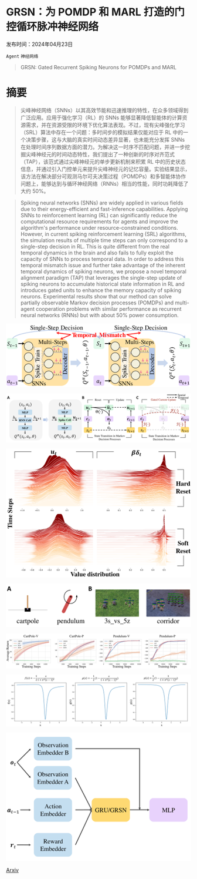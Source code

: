# GRSN：为 POMDP 和 MARL 打造的门控循环脉冲神经网络

发布时间：2024年04月23日

`Agent` `神经网络`

> GRSN: Gated Recurrent Spiking Neurons for POMDPs and MARL

# 摘要

> 尖峰神经网络（SNNs）以其高效节能和迅速推理的特性，在众多领域得到广泛应用。应用于强化学习（RL）的 SNNs 能够显著降低智能体的计算资源需求，并在资源受限的环境下优化算法表现。不过，现有尖峰强化学习（SRL）算法中存在一个问题：多时间步的模拟结果仅能对应于 RL 中的一个决策步骤，这与大脑的真实时间动态差异显著，也未能充分发挥 SNNs 在处理时间序列数据方面的潜力。为解决这一时序不匹配问题，并进一步挖掘尖峰神经元的时间动态特性，我们提出了一种创新的时序对齐范式（TAP），该范式通过尖峰神经元的单步更新机制来积累 RL 中的历史状态信息，并通过引入门控单元来提升尖峰神经元的记忆容量。实验结果显示，该方法在解决部分可观测马尔可夫决策过程（POMDPs）和多智能体协作问题上，能够达到与循环神经网络（RNNs）相当的性能，同时功耗降低了大约 50%。

> Spiking neural networks (SNNs) are widely applied in various fields due to their energy-efficient and fast-inference capabilities. Applying SNNs to reinforcement learning (RL) can significantly reduce the computational resource requirements for agents and improve the algorithm's performance under resource-constrained conditions. However, in current spiking reinforcement learning (SRL) algorithms, the simulation results of multiple time steps can only correspond to a single-step decision in RL. This is quite different from the real temporal dynamics in the brain and also fails to fully exploit the capacity of SNNs to process temporal data. In order to address this temporal mismatch issue and further take advantage of the inherent temporal dynamics of spiking neurons, we propose a novel temporal alignment paradigm (TAP) that leverages the single-step update of spiking neurons to accumulate historical state information in RL and introduces gated units to enhance the memory capacity of spiking neurons. Experimental results show that our method can solve partially observable Markov decision processes (POMDPs) and multi-agent cooperation problems with similar performance as recurrent neural networks (RNNs) but with about 50% power consumption.

![GRSN：为 POMDP 和 MARL 打造的门控循环脉冲神经网络](../../../paper_images/2404.15597/x1.png)

![GRSN：为 POMDP 和 MARL 打造的门控循环脉冲神经网络](../../../paper_images/2404.15597/x2.png)

![GRSN：为 POMDP 和 MARL 打造的门控循环脉冲神经网络](../../../paper_images/2404.15597/x3.png)

![GRSN：为 POMDP 和 MARL 打造的门控循环脉冲神经网络](../../../paper_images/2404.15597/x4.png)

![GRSN：为 POMDP 和 MARL 打造的门控循环脉冲神经网络](../../../paper_images/2404.15597/x5.png)

![GRSN：为 POMDP 和 MARL 打造的门控循环脉冲神经网络](../../../paper_images/2404.15597/x6.png)

![GRSN：为 POMDP 和 MARL 打造的门控循环脉冲神经网络](../../../paper_images/2404.15597/x7.png)

[Arxiv](https://arxiv.org/abs/2404.15597)